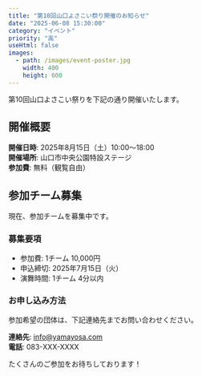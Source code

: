 ```yaml
---
title: "第10回山口よさこい祭り開催のお知らせ"
date: "2025-06-08 15:30:00"
category: "イベント"
priority: "高"
useHtml: false
images:
  - path: /images/event-poster.jpg
    width: 400
    height: 600
---
```


第10回山口よさこい祭りを下記の通り開催いたします。

## 開催概要

**開催日時**: 2025年8月15日（土）10:00～18:00  
**開催場所**: 山口市中央公園特設ステージ  
**参加費**: 無料（観覧自由）

## 参加チーム募集

現在、参加チームを募集中です。

### 募集要項
- 参加費: 1チーム 10,000円
- 申込締切: 2025年7月15日（火）
- 演舞時間: 1チーム 4分以内

### お申し込み方法

参加希望の団体は、下記連絡先までお問い合わせください。

**連絡先**: info@yamayosa.com  
**電話**: 083-XXX-XXXX

たくさんのご参加をお待ちしております！ 